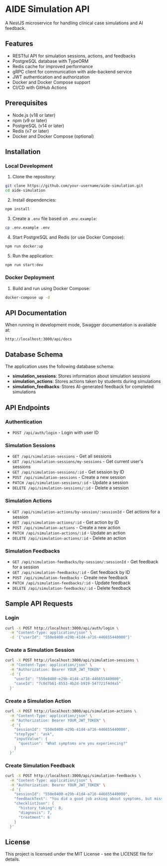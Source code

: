 # AIDE Simulation API

A NestJS microservice for handling clinical case simulations and AI feedback.

## Features

- RESTful API for simulation sessions, actions, and feedbacks
- PostgreSQL database with TypeORM
- Redis cache for improved performance
- gRPC client for communication with aide-backend service
- JWT authentication and authorization
- Docker and Docker Compose support
- CI/CD with GitHub Actions

## Prerequisites

- Node.js (v18 or later)
- npm (v9 or later)
- PostgreSQL (v14 or later)
- Redis (v7 or later)
- Docker and Docker Compose (optional)

## Installation

### Local Development

1. Clone the repository:
```bash
git clone https://github.com/your-username/aide-simulation.git
cd aide-simulation
```

2. Install dependencies:
```bash
npm install
```

3. Create a `.env` file based on `.env.example`:
```bash
cp .env.example .env
```

4. Start PostgreSQL and Redis (or use Docker Compose):
```bash
npm run docker:up
```

5. Run the application:
```bash
npm run start:dev
```

### Docker Deployment

1. Build and run using Docker Compose:
```bash
docker-compose up -d
```

## API Documentation

When running in development mode, Swagger documentation is available at:
```
http://localhost:3000/api/docs
```

## Database Schema

The application uses the following database schema:

- **simulation_sessions**: Stores information about simulation sessions
- **simulation_actions**: Stores actions taken by students during simulations
- **simulation_feedbacks**: Stores AI-generated feedback for completed simulations

## API Endpoints

### Authentication

- `POST /api/auth/login` - Login with user ID

### Simulation Sessions

- `GET /api/simulation-sessions` - Get all sessions
- `GET /api/simulation-sessions/my-sessions` - Get current user's sessions
- `GET /api/simulation-sessions/:id` - Get session by ID
- `POST /api/simulation-sessions` - Create a new session
- `PATCH /api/simulation-sessions/:id` - Update a session
- `DELETE /api/simulation-sessions/:id` - Delete a session

### Simulation Actions

- `GET /api/simulation-actions/by-session/:sessionId` - Get actions for a session
- `GET /api/simulation-actions/:id` - Get action by ID
- `POST /api/simulation-actions` - Create a new action
- `PATCH /api/simulation-actions/:id` - Update an action
- `DELETE /api/simulation-actions/:id` - Delete an action

### Simulation Feedbacks

- `GET /api/simulation-feedbacks/by-session/:sessionId` - Get feedback for a session
- `GET /api/simulation-feedbacks/:id` - Get feedback by ID
- `POST /api/simulation-feedbacks` - Create new feedback
- `PATCH /api/simulation-feedbacks/:id` - Update feedback
- `DELETE /api/simulation-feedbacks/:id` - Delete feedback

## Sample API Requests

### Login

```bash
curl -X POST http://localhost:3000/api/auth/login \
  -H "Content-Type: application/json" \
  -d '{"userId": "550e8400-e29b-41d4-a716-446655440000"}'
```

### Create a Simulation Session

```bash
curl -X POST http://localhost:3000/api/simulation-sessions \
  -H "Content-Type: application/json" \
  -H "Authorization: Bearer YOUR_JWT_TOKEN" \
  -d '{
    "userId": "550e8400-e29b-41d4-a716-446655440000",
    "caseId": "7c0d7b61-8553-4b2d-b919-547721f4d4a5"
  }'
```

### Create a Simulation Action

```bash
curl -X POST http://localhost:3000/api/simulation-actions \
  -H "Content-Type: application/json" \
  -H "Authorization: Bearer YOUR_JWT_TOKEN" \
  -d '{
    "sessionId": "550e8400-e29b-41d4-a716-446655440000",
    "stepType": "ask",
    "inputValue": {
      "question": "What symptoms are you experiencing?"
    }
  }'
```

### Create Simulation Feedback

```bash
curl -X POST http://localhost:3000/api/simulation-feedbacks \
  -H "Content-Type: application/json" \
  -H "Authorization: Bearer YOUR_JWT_TOKEN" \
  -d '{
    "sessionId": "550e8400-e29b-41d4-a716-446655440000",
    "feedbackText": "You did a good job asking about symptoms, but missed some key diagnostic questions.",
    "checklistJson": {
      "history_taking": 8,
      "diagnosis": 7,
      "treatment": 6
    }
  }'
```

## License

This project is licensed under the MIT License - see the LICENSE file for details.
